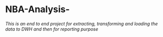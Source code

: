 # NBA-Analysis-
###### This is an end to end project for extracting, transforming and loading the data to DWH and then for reporting purpose

